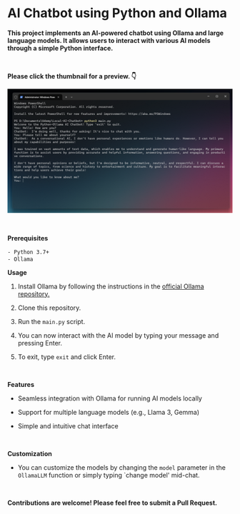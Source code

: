 # AI Chatbot using Python and Ollama

**This project implements an AI-powered chatbot using Ollama and large language models. It allows users to interact with various AI models through a simple Python interface.**

<br>

**Please click the thumbnail for a preview. 👇**

[![Watch the video](assets/demo.png)](https://youtu.be/Mw9f3nEp9DI)

<br>

**Prerequisites**

    - Python 3.7+
    - Ollama

**Usage**

1. Install Ollama by following the instructions in the <a href= "https://github.com/ollama/ollama" targe= "_blank">official Ollama repository.</a>

2. Clone this repository.

3. Run the `main.py` script.

4. You can now interact with the AI model by typing your message and pressing Enter.

5. To exit, type `exit` and click Enter.

<br>

**Features**

- Seamless integration with Ollama for running AI models locally

- Support for multiple language models (e.g., Llama 3, Gemma)

- Simple and intuitive chat interface

<br>

**Customization**
 
- You can customize the models by changing the `model` parameter in the `OllamaLLM` function or simply typing `change model' mid-chat.

<br>

**Contributions are welcome! Please feel free to submit a Pull Request.**
